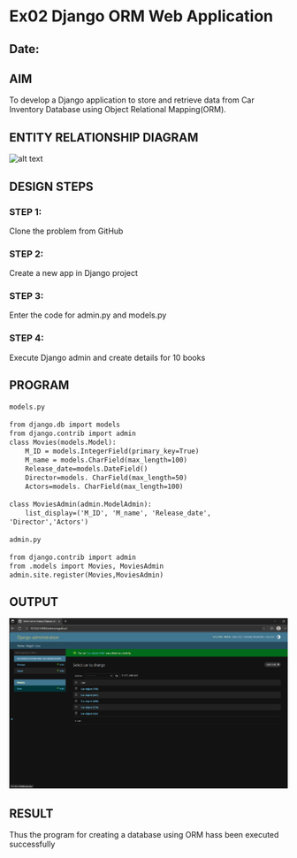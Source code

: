 # Ex02 Django ORM Web Application
## Date: 

## AIM
To develop a Django application to store and retrieve data from Car Inventory Database using Object Relational Mapping(ORM).

## ENTITY RELATIONSHIP DIAGRAM

![alt text](<WhatsApp Image 2025-09-13 at 05.48.51_9433f701.jpg>)

## DESIGN STEPS

### STEP 1:
Clone the problem from GitHub

### STEP 2:
Create a new app in Django project

### STEP 3:
Enter the code for admin.py and models.py

### STEP 4:
Execute Django admin and create details for 10 books

## PROGRAM

```
models.py

from django.db import models
from django.contrib import admin
class Movies(models.Model):
    M_ID = models.IntegerField(primary_key=True)
    M_name = models.CharField(max_length=100)
    Release_date=models.DateField()
    Director=models. CharField(max_length=50)
    Actors=models. CharField(max_length=100)
 
class MoviesAdmin(admin.ModelAdmin):
    list_display=('M_ID', 'M_name', 'Release_date', 'Director','Actors')

admin.py

from django.contrib import admin
from .models import Movies, MoviesAdmin
admin.site.register(Movies,MoviesAdmin)
```

## OUTPUT

![alt text](image.png)


## RESULT
Thus the program for creating a database using ORM hass been executed successfully

